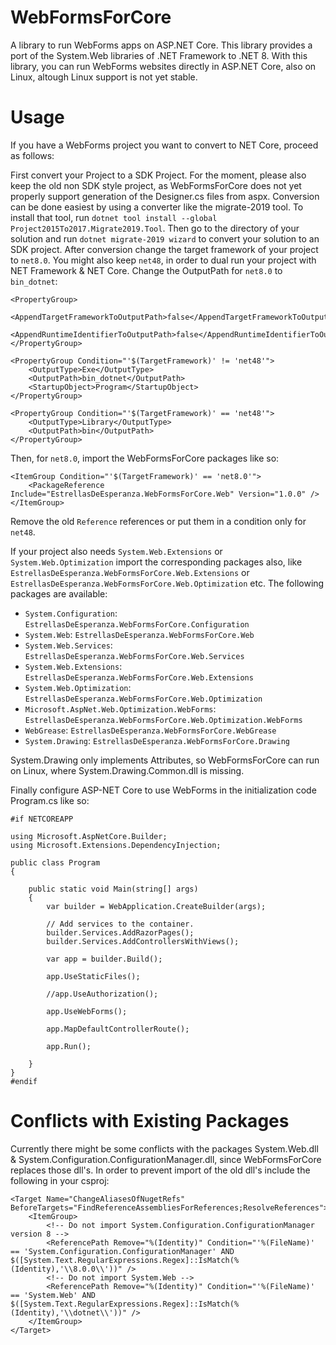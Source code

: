 # WebFormsForCore

A library to run WebForms apps on ASP.NET Core. This library provides a port
of the System.Web libraries of .NET Framework to .NET 8. With this library,
you can run WebForms websites directly in ASP.NET Core, also on Linux, altough Linux
support is not yet stable.

# Usage

If you have a WebForms project you want to convert to NET Core, proceed as follows:

First convert your Project to a SDK Project. For the moment, please also keep the old non SDK style project, as WebFormsForCore does not yet properly support generation of the Designer.cs files from aspx. Conversion can be done easiest by using a converter like the migrate-2019 tool. To install that tool, run `dotnet tool install --global Project2015To2017.Migrate2019.Tool`. Then go to the directory of your solution and run `dotnet migrate-2019 wizard` to convert your solution to an SDK project. After conversion change the target framework of your project to `net8.0`. You might also keep `net48`, in order to dual run your project with NET Framework & NET Core.
Change the OutputPath for `net8.0` to `bin_dotnet`:
```
<PropertyGroup>
    <AppendTargetFrameworkToOutputPath>false</AppendTargetFrameworkToOutputPath>
    <AppendRuntimeIdentifierToOutputPath>false</AppendRuntimeIdentifierToOutputPath>
</PropertyGroup>

<PropertyGroup Condition="'$(TargetFramework)' != 'net48'">
    <OutputType>Exe</OutputType>
    <OutputPath>bin_dotnet</OutputPath>
    <StartupObject>Program</StartupObject>
</PropertyGroup>

<PropertyGroup Condition="'$(TargetFramework)' == 'net48'">
    <OutputType>Library</OutputType>
    <OutputPath>bin</OutputPath>
</PropertyGroup>
``` 

 Then, for `net8.0`, import the WebFormsForCore packages like so:
```
<ItemGroup Condition="'$(TargetFramework)' == 'net8.0'">
    <PackageReference Include="EstrellasDeEsperanza.WebFormsForCore.Web" Version="1.0.0" />
</ItemGroup>
```
Remove the old `Reference` references or put them in a condition only for `net48`.

If your project also needs `System.Web.Extensions` or `System.Web.Optimization` import the corresponding packages also, like `EstrellasDeEsperanza.WebFormsForCore.Web.Extensions` or `EstrellasDeEsperanza.WebFormsForCore.Web.Optimization` etc. The following packages are available:
- `System.Configuration`: `EstrellasDeEsperanza.WebFormsForCore.Configuration`
- `System.Web`: `EstrellasDeEsperanza.WebFormsForCore.Web`
- `System.Web.Services`: `EstrellasDeEsperanza.WebFormsForCore.Web.Services`
- `System.Web.Extensions`: `EstrellasDeEsperanza.WebFormsForCore.Web.Extensions`
- `System.Web.Optimization`: `EstrellasDeEsperanza.WebFormsForCore.Web.Optimization`
- `Microsoft.AspNet.Web.Optimization.WebForms`: `EstrellasDeEsperanza.WebFormsForCore.Web.Optimization.WebForms`
- `WebGrease`: `EstrellasDeEsperanza.WebFormsForCore.WebGrease`
- `System.Drawing`: `EstrellasDeEsperanza.WebFormsForCore.Drawing`

System.Drawing only implements Attributes, so WebFormsForCore can run on Linux, where System.Drawing.Common.dll is
missing.

Finally configure ASP-NET Core to use WebForms in the initialization code Program.cs like so:
```
#if NETCOREAPP

using Microsoft.AspNetCore.Builder;
using Microsoft.Extensions.DependencyInjection;

public class Program
{

	public static void Main(string[] args)
	{
		var builder = WebApplication.CreateBuilder(args);

		// Add services to the container.
		builder.Services.AddRazorPages();
		builder.Services.AddControllersWithViews();

		var app = builder.Build();

		app.UseStaticFiles();

		//app.UseAuthorization();

		app.UseWebForms();

		app.MapDefaultControllerRoute();
			
		app.Run();

	}
}
#endif
```

# Conflicts with Existing Packages

Currently there might be some conflicts with the packages System.Web.dll & System.Configuration.ConfigurationManager.dll, since WebFormsForCore replaces those dll's. In order to prevent import of the old dll's include the following in your csproj:

```
<Target Name="ChangeAliasesOfNugetRefs" BeforeTargets="FindReferenceAssembliesForReferences;ResolveReferences">
    <ItemGroup>
        <!-- Do not import System.Configuration.ConfigurationManager version 8 -->
        <ReferencePath Remove="%(Identity)" Condition="'%(FileName)' == 'System.Configuration.ConfigurationManager' AND $([System.Text.RegularExpressions.Regex]::IsMatch(%(Identity),'\\8.0.0\\'))" />
        <!-- Do not import System.Web -->
        <ReferencePath Remove="%(Identity)" Condition="'%(FileName)' == 'System.Web' AND $([System.Text.RegularExpressions.Regex]::IsMatch(%(Identity),'\\dotnet\\'))" />
    </ItemGroup>
</Target>
```

